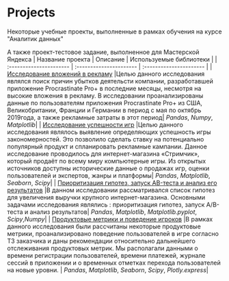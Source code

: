 # Projects
Некоторые учебные проекты, выполненные в рамках обучения на курсе "Аналитик данных"

А также проект-тестовое задание, выполненное для Мастерской Яндекса
| Название проекта | Описание | Используемые библиотеки |
| :---------------------- | :---------------------- | :---------------------- |
| [Исследование вложений в рекламу](https://github.com/MikhailGoryaev/Projects/blob/main/%D0%98%D1%81%D1%81%D0%BB%D0%B5%D0%B4%D0%BE%D0%B2%D0%B0%D0%BD%D0%B8%D0%B5%20%D0%B2%D0%BB%D0%BE%D0%B6%D0%B5%D0%BD%D0%B8%D0%B9%20%D0%B2%20%D1%80%D0%B5%D0%BA%D0%BB%D0%B0%D0%BC%D1%83.ipynb) |Целью данного исследования являлся поиск причин убытков деятельсти компании, разработавшей приложение Procrastinate Pro+ в последние месяцы, несмотря на высокие вложения в рекламу. В исследовании проанализированы данные по пользователям приложения Procrastinate Pro+ из США, Великобритании, Франции и Германии в период с мая по октябрь 2019года, а также рекламные затраты в этот период| *Pandas*, *Numpy*, *Matplotlib*| 
| [Исследование успешности игр](https://github.com/MikhailGoryaev/Projects/blob/main/%D0%98%D1%81%D1%81%D0%BB%D0%B5%D0%B4%D0%BE%D0%B2%D0%B0%D0%BD%D0%B8%D0%B5_%D1%83%D1%81%D0%BF%D0%B5%D1%88%D0%BD%D0%BE%D1%81%D1%82%D0%B8_%D0%B8%D0%B3%D1%80.ipynb) |Целью данного исследования являлось выявление определяющих успешность игры закономерностей. Это позволило сделать ставку на потенциально популярный продукт и спланировать рекламные кампании. Данное исследование проводилось для интернет-магазина «Стримчик», который продаёт по всему миру компьютерные игры. Из открытых источников доступны исторические данные о продажах игр, оценки пользователей и экспертов, жанры и платформы| *Pandas*, *Matplotlib*, *Seaborn*, *Scipy*| 
| [Приоритизация гипотез, запуск AB-теста и анализ его результатов](https://github.com/MikhailGoryaev/Projects/blob/main/%D0%9F%D1%80%D0%B8%D0%BE%D1%80%D0%B8%D1%82%D0%B8%D0%B7%D0%B0%D1%86%D0%B8%D1%8F%20%D0%B3%D0%B8%D0%BF%D0%BE%D1%82%D0%B5%D0%B7%2C%20%D0%B7%D0%B0%D0%BF%D1%83%D1%81%D0%BA%20AB-%D1%82%D0%B5%D1%81%D1%82%D0%B0%20%D0%B8%20%D0%B0%D0%BD%D0%B0%D0%BB%D0%B8%D0%B7%20%D1%80%D0%B5%D0%B7%D1%83%D0%BB%D1%8C%D1%82%D0%B0%D1%82%D0%BE%D0%B2.ipynb) |В данном исследовании рассматривался список гипотез для увеличения выручки крупного интернет-магазина. Основными задачами исследования являлись : приоритизация гипотез, запуск A/B-теста и анализ результатов| *Pandas*, *Matplotlib*, *Matplotlib.pyplot*, *Scipy*,*Numpy*|
| [Продуктовые метрики и поведение игроков](https://github.com/MikhailGoryaev/Projects/blob/main/%D0%9F%D1%80%D0%BE%D0%B4%D1%83%D0%BA%D1%82%D0%BE%D0%B2%D1%8B%D0%B5%20%D0%BC%D0%B5%D1%82%D1%80%D0%B8%D0%BA%D0%B8%20%D0%B8%20%D0%BF%D0%BE%D0%B2%D0%B5%D0%B4%D0%B5%D0%BD%D0%B8%D0%B5%20%D0%B8%D0%B3%D1%80%D0%BE%D0%BA%D0%BE%D0%B2.ipynb) |В рамках данного исследования были рассчитаны некоторые продуктовые метрики, проанализировано поведение пользователей в игре согласно ТЗ заказчика и даны рекомендации относительно дальнейшего отслеживания продуктовых метрик. Мы располагали данными о времени регистрации пользователей, времени платежей, журнале сессий в приложении и о временных отметках перехода пользователей на новые уровни. | *Pandas*, *Matplotlib*, *Seaborn*, *Scipy*, *Plotly.express*| 
